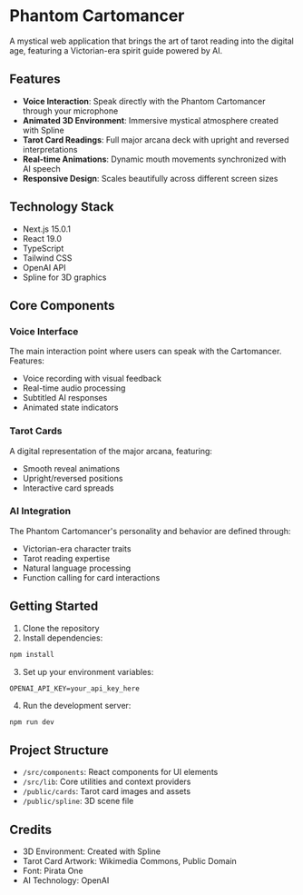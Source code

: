 # Phantom Cartomancer

A mystical web application that brings the art of tarot reading into the digital age, featuring a Victorian-era spirit guide powered by AI.

## Features

- **Voice Interaction**: Speak directly with the Phantom Cartomancer through your microphone
- **Animated 3D Environment**: Immersive mystical atmosphere created with Spline
- **Tarot Card Readings**: Full major arcana deck with upright and reversed interpretations
- **Real-time Animations**: Dynamic mouth movements synchronized with AI speech
- **Responsive Design**: Scales beautifully across different screen sizes

## Technology Stack

- Next.js 15.0.1
- React 19.0
- TypeScript
- Tailwind CSS
- OpenAI API
- Spline for 3D graphics

## Core Components

### Voice Interface
The main interaction point where users can speak with the Cartomancer. Features:
- Voice recording with visual feedback
- Real-time audio processing
- Subtitled AI responses
- Animated state indicators

### Tarot Cards
A digital representation of the major arcana, featuring:
- Smooth reveal animations
- Upright/reversed positions
- Interactive card spreads

### AI Integration
The Phantom Cartomancer's personality and behavior are defined through:
- Victorian-era character traits
- Tarot reading expertise
- Natural language processing
- Function calling for card interactions

## Getting Started

1. Clone the repository
2. Install dependencies:
```bash
npm install
```
3. Set up your environment variables:
```env
OPENAI_API_KEY=your_api_key_here
```
4. Run the development server:
```bash
npm run dev
```

## Project Structure

- `/src/components`: React components for UI elements
- `/src/lib`: Core utilities and context providers
- `/public/cards`: Tarot card images and assets
- `/public/spline`: 3D scene file

## Credits

- 3D Environment: Created with Spline
- Tarot Card Artwork: Wikimedia Commons, Public Domain
- Font: Pirata One
- AI Technology: OpenAI